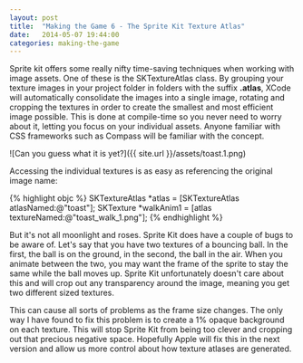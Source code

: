 ```yaml
---
layout: post
title:  "Making the Game 6 - The Sprite Kit Texture Atlas"
date:   2014-05-07 19:44:00
categories: making-the-game
---
```


Sprite kit offers some really nifty time-saving techniques when working with image assets. One of these is the SKTextureAtlas class. By grouping your texture images in your project folder in folders with the suffix **.atlas**, XCode will automatically consolidate the images into a single image, rotating and cropping the textures in order to create the smallest and most efficient image possible. This is done at compile-time so you never need to worry about it, letting you focus on your individual assets. Anyone familiar with CSS frameworks such as Compass will be familiar with the concept.

![Can you guess what it is yet?]({{ site.url }}/assets/toast.1.png)

Accessing the individual textures is as easy as referencing the original image name:

{% highlight objc %}
	SKTextureAtlas *atlas = [SKTextureAtlas atlasNamed:@"toast"];
	SKTexture *walkAnim1  = [atlas textureNamed:@"toast_walk_1.png"];
{% endhighlight %}

But it's not all moonlight and roses. Sprite Kit does have a couple of bugs to be aware of. Let's say that you have two textures of a bouncing ball. In the first, the ball is on the ground, in the second, the ball in the air. When you animate between the two, you may want the frame of the sprite to stay the same while the ball moves up. Sprite Kit unfortunately doesn't care about this and will crop out any transparency around the image, meaning you get two different sized textures.

This can cause all sorts of problems as the frame size changes. The only way I have found to fix this problem is to create a 1% opaque background on each texture. This will stop Sprite Kit from being too clever and cropping out that precious negative space. Hopefully Apple will fix this in the next version and allow us more control about how texture atlases are generated.